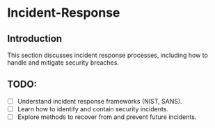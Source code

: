 # Incident-Response

## Introduction
This section discusses incident response processes, including how to handle and mitigate security breaches.

## TODO:
- [ ] Understand incident response frameworks (NIST, SANS).
- [ ] Learn how to identify and contain security incidents.
- [ ] Explore methods to recover from and prevent future incidents.
